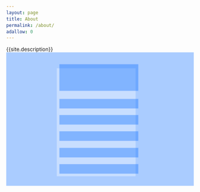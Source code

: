 ```yaml
---
layout: page
title: About
permalink: /about/
adallow: 0
---
```







{{site.description}}
<img src="/assets/img/drawing_01.svg">
